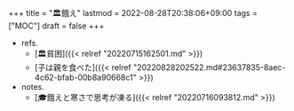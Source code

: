 +++
title = "🏛餓え"
lastmod = 2022-08-28T20:38:06+09:00
tags = ["MOC"]
draft = false
+++

-   refs.
    -   [🏛貧困]({{< relref "20220715162501.md" >}})
    -   [子は親を食べた]({{< relref "20220828202522.md#23637835-8aec-4c62-bfab-00b8a90668c1" >}})
-   notes.
    -   [🎓餓えと寒さで思考が凍る]({{< relref "20220716093812.md" >}})
